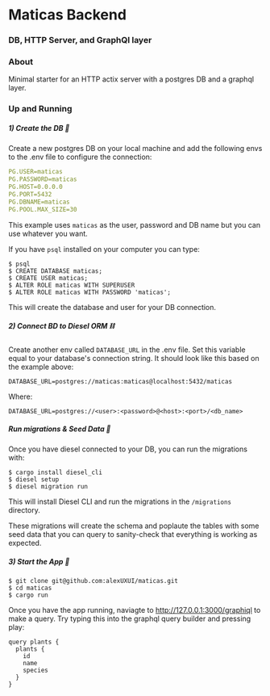 # Maticas Backend  

### DB, HTTP Server, and GraphQl layer


### About

Minimal starter for an HTTP actix server with a postgres DB and a graphql layer.

### Up and Running

##### 1) Create the DB 🐘

Create a new postgres DB on your local machine and add the following envs to the .env file to configure the connection:

```yaml
PG.USER=maticas
PG.PASSWORD=maticas
PG.HOST=0.0.0.0
PG.PORT=5432
PG.DBNAME=maticas
PG.POOL.MAX_SIZE=30
```

This example uses `maticas` as the user, password and DB name but you can use whatever you want. 

If you have `psql` installed on your computer you can type:

```shell
$ psql
$ CREATE DATABASE maticas;
$ CREATE USER maticas;
$ ALTER ROLE maticas WITH SUPERUSER 
$ ALTER ROLE maticas WITH PASSWORD 'maticas';
```

This will create the database and user for your DB connection.


##### 2) Connect BD to Diesel ORM ⛓

Create another env called `DATABASE_URL` in the .env file. Set this variable equal to your database's connection string. It should look like this based on the example above:

`DATABASE_URL=postgres://maticas:maticas@localhost:5432/maticas`

Where:

`DATABASE_URL=postgres://<user>:<password>@<host>:<port>/<db_name>`

##### Run migrations & Seed Data 🌱

Once you have diesel connected to your DB, you can run the migrations with: 

```shell
$ cargo install diesel_cli
$ diesel setup
$ diesel migration run
```

This will install Diesel CLI and run the migrations in the `/migrations` directory. 

These migrations will create the schema and poplaute the tables with some seed data that you can query to sanity-check that everything is working as expected.

##### 3) Start the App 🚀 

```shell
$ git clone git@github.com:alexUXUI/maticas.git
$ cd maticas
$ cargo run
```

Once you have the app running, naviagte to http://127.0.0.1:3000/graphiql to make a query. Try typing this into the graphql query builder and pressing play:

```gql
query plants {
  plants {
    id
    name
    species
  }
}
```